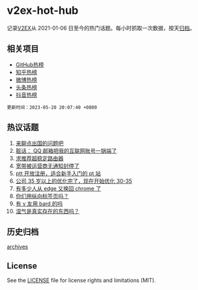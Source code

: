 # v2ex-hot-hub

 记录[V2EX](https://www.v2ex.com/)从 2021-01-06 日至今的热门话题。每小时抓取一次数据，按天[归档](archives)。
 
 ## 相关项目

- [GitHub热榜](https://github.com/it985/github-hot-hub)
- [知乎热榜](https://github.com/it985/zhihu-hot-hub)
- [微博热榜](https://github.com/it985/weibo-hot-hub)
- [头条热榜](https://github.com/it985/toutiao-hot-hub)
- [抖音热榜](https://github.com/it985/douyin-hot-hub)


 `更新时间：2023-05-20 20:07:40 +0800`

## 热议话题

1. [来聊点出国的问题吧](https://www.v2ex.com/t/941463)
1. [脏话： QQ 邮箱把我的互联网账号一锅端了](https://www.v2ex.com/t/941408)
1. [求推荐超稳定路由器](https://www.v2ex.com/t/941489)
1. [宽带被运营商无通知封停了](https://www.v2ex.com/t/941436)
1. [ptt 开放注册，适合新手入门的 pt 站](https://www.v2ex.com/t/941465)
1. [公司 35 岁以上的优化完了，现在开始优化 30-35](https://www.v2ex.com/t/941475)
1. [有多少人从 edge 又换回 chrome 了](https://www.v2ex.com/t/941504)
1. [你们用纵向标签页吗？](https://www.v2ex.com/t/941476)
1. [有 v 友用 bard 的吗](https://www.v2ex.com/t/941422)
1. [湿气是真实存在的东西吗？](https://www.v2ex.com/t/941543)

## 历史归档

[archives](archives)

## License

See the [LICENSE](LICENSE) file for license rights and limitations (MIT).
